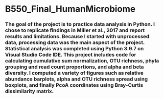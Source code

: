 # B550_Final_HumanMicrobiome

### The goal of the project is to practice data analysis in Python. I chose to replicate findings in Miller et al., 2017 and report results and limitations. Because I started with unprocessed data, processing data was the main aspect of the project. Statistical analysis was completed using Python 3.9.7 on Visual Studio Code IDE. This project includes code for calculating cumulative sum normalization, OTU richness, phyla grouping and read count proportions, and alpha and beta diversity. I computed a variety of figures such as relative abundance barplots, alpha and OTU richness spread using boxplots, and finally PcoA coordinates using Bray-Curtis dissimilarity matrix.
